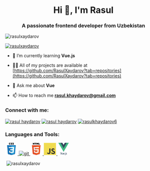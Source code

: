 <h1 align="center">Hi 👋, I'm Rasul</h1>
<h3 align="center">A passionate frontend developer from Uzbekistan</h3>

<p align="left"> <img src="https://komarev.com/ghpvc/?username=rasulxaydarov&label=Profile%20views&color=0e75b6&style=flat" alt="rasulxaydarov" /> </p>

<p align="left"> <a href="https://github.com/ryo-ma/github-profile-trophy"><img src="https://github-profile-trophy.vercel.app/?username=rasulxaydarov" alt="rasulxaydarov" /></a> </p>

- 🌱 I’m currently learning **Vue.js**

- 👨‍💻 All of my projects are available at [https://github.com/RasulXaydarov?tab=repositories](https://github.com/RasulXaydarov?tab=repositories)

- 💬 Ask me about **Vue**

- 📫 How to reach me **rasul.khaydarov@gmail.com**

<h3 align="left">Connect with me:</h3>
<p align="left">
<a href="[https://linkedin.com/in/rasul haydarov](https://www.linkedin.com/in/rasul-haydarov-91ab89276/)" target="blank"><img align="center" src="https://raw.githubusercontent.com/rahuldkjain/github-profile-readme-generator/master/src/images/icons/Social/linked-in-alt.svg" alt="rasul haydarov" height="30" width="40" /></a>
<a href="https://fb.com/rasul haydarov" target="blank"><img align="center" src="https://raw.githubusercontent.com/rahuldkjain/github-profile-readme-generator/master/src/images/icons/Social/facebook.svg" alt="rasul haydarov" height="30" width="40" /></a>
<a href="https://instagram.com/rasulkhaydarov6" target="blank"><img align="center" src="https://raw.githubusercontent.com/rahuldkjain/github-profile-readme-generator/master/src/images/icons/Social/instagram.svg" alt="rasulkhaydarov6" height="30" width="40" /></a>
</p>

<h3 align="left">Languages and Tools:</h3>
<p align="left"> <a href="https://www.w3schools.com/css/" target="_blank" rel="noreferrer"> <img src="https://raw.githubusercontent.com/devicons/devicon/master/icons/css3/css3-original-wordmark.svg" alt="css3" width="40" height="40"/> </a> <a href="https://git-scm.com/" target="_blank" rel="noreferrer"> <img src="https://www.vectorlogo.zone/logos/git-scm/git-scm-icon.svg" alt="git" width="40" height="40"/> </a> <a href="https://www.w3.org/html/" target="_blank" rel="noreferrer"> <img src="https://raw.githubusercontent.com/devicons/devicon/master/icons/html5/html5-original-wordmark.svg" alt="html5" width="40" height="40"/> </a> <a href="https://developer.mozilla.org/en-US/docs/Web/JavaScript" target="_blank" rel="noreferrer"> <img src="https://raw.githubusercontent.com/devicons/devicon/master/icons/javascript/javascript-original.svg" alt="javascript" width="40" height="40"/> </a> <a href="https://vuejs.org/" target="_blank" rel="noreferrer"> <img src="https://raw.githubusercontent.com/devicons/devicon/master/icons/vuejs/vuejs-original-wordmark.svg" alt="vuejs" width="40" height="40"/> </a> </p>

<p>&nbsp;<img align="center" src="https://github-readme-stats.vercel.app/api?username=rasulxaydarov&show_icons=true&locale=en" alt="rasulxaydarov" /></p>
